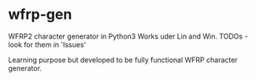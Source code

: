 # wfrp-gen
WFRP2 character generator in Python3
Works uder Lin and Win.
TODOs - look for them in 'Issues'

Learning purpose but developed to be fully functional WFRP character generator.

